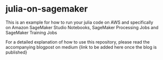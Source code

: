 # julia-on-sagemaker

This is an example for how to run your julia code on AWS and specifically on Amazon SageMaker Studio Notebooks, SageMaker Processing Jobs and SageMaker Training Jobs

For a detailed explanation of how to use this repository, please read the accompanying blogpost on medium {link to be added here once the blog is published}

